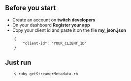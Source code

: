## Before you start
* Create an account on **twitch developers**
* On your dashboard **Register your app**
* Copy your client id and paste it on the file **my_json.json**
```
	{
		"client-id": "YOUR_CLIENT_ID"
	}
```
## Just run
```
	$ ruby getStreamerMetadata.rb
```
